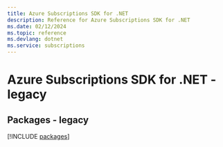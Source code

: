 ```yaml
---
title: Azure Subscriptions SDK for .NET
description: Reference for Azure Subscriptions SDK for .NET
ms.date: 02/12/2024
ms.topic: reference
ms.devlang: dotnet
ms.service: subscriptions
---
```

# Azure Subscriptions SDK for .NET - legacy
## Packages - legacy
[!INCLUDE [packages](subscriptions-index.md)]
